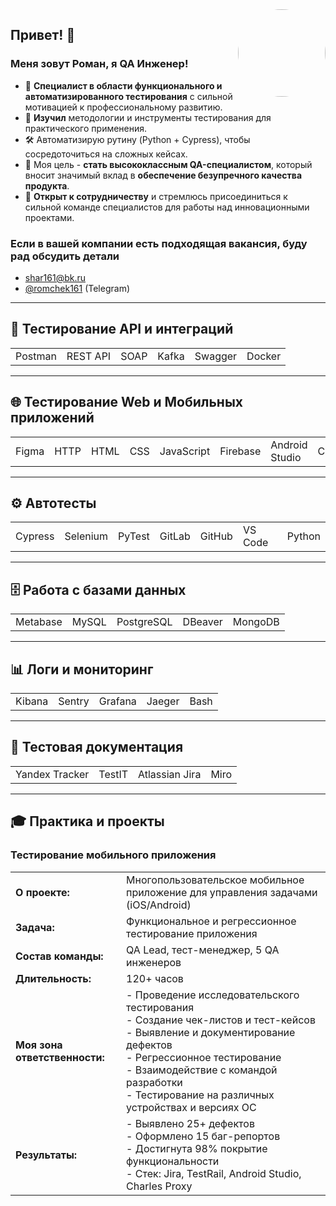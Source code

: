 <img src='https://user-gen-media-assets.s3.amazonaws.com/seedream_images/d25c4e5f-a7a0-456d-8680-ed6969be2bd2.png' width='140' style='float:right; border-radius:50%'>

## Привет! 👋
### Меня зовут Роман, я QA Инженер!

- 🚀 **Специалист в области функционального и автоматизированного тестирования** с сильной мотивацией к профессиональному развитию.
- 🎒 **Изучил** методологии и инструменты тестирования для практического применения.
- 🛠️ Автоматизирую рутину (Python + Cypress), чтобы сосредоточиться на сложных кейсах.
- 🎯 Моя цель - **стать высококлассным QA-специалистом**, который вносит значимый вклад в **обеспечение безупречного качества продукта**.
- 🤝 **Открыт к сотрудничеству** и стремлюсь присоединиться к сильной команде специалистов для работы над инновационными проектами.

### Если в вашей компании есть подходящая вакансия, буду рад обсудить детали

- shar161@bk.ru
- [@romchek161](tg://resolve?domain=romchek161) (Telegram)

---

## 🧪 Тестирование API и интеграций

| | | | | | |
|--|--|--|--|--|--|
| Postman | REST API | SOAP | Kafka | Swagger | Docker |

---

## 🌐 Тестирование Web и Мобильных приложений

| | | | | | | | | |
|--|--|--|--|--|--|--|--|--|
| Figma | HTTP | HTML | CSS | JavaScript | Firebase | Android Studio | Charles | Burp Suite |

---

## ⚙️ Автотесты

| | | | | | | |
|--|--|--|--|--|--|--|
| Cypress | Selenium | PyTest | GitLab | GitHub | VS Code | Python |

---

## 🗄️ Работа с базами данных

| | | | | |
|--|--|--|--|--|
| Metabase | MySQL | PostgreSQL | DBeaver | MongoDB |

---

## 📊 Логи и мониторинг

| | | | | |
|--|--|--|--|--|
| Kibana | Sentry | Grafana | Jaeger | Bash |

---

## 📝 Тестовая документация

| | | | |
|--|--|--|--|
| Yandex Tracker | TestIT | Atlassian Jira | Miro |

---

## 🎓 Практика и проекты

### Тестирование мобильного приложения

| | |
|--|--|
| **О проекте:** | Многопользовательское мобильное приложение для управления задачами (iOS/Android) |
| **Задача:** | Функциональное и регрессионное тестирование приложения |
| **Состав команды:** | QA Lead, тест-менеджер, 5 QA инженеров |
| **Длительность:** | 120+ часов |
| **Моя зона ответственности:** | - Проведение исследовательского тестирования<br/>- Создание чек-листов и тест-кейсов<br/>- Выявление и документирование дефектов<br/>- Регрессионное тестирование<br/>- Взаимодействие с командой разработки<br/>- Тестирование на различных устройствах и версиях ОС |
| **Результаты:** | - Выявлено 25+ дефектов<br/>- Оформлено 15 баг-репортов<br/>- Достигнута 98% покрытие функциональности<br/>- Стек: Jira, TestRail, Android Studio, Charles Proxy |
